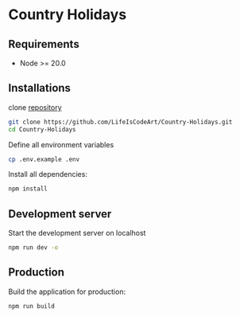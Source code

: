 # Country Holidays

## Requirements 

- Node >= 20.0

## Installations

clone [repository](https://github.com/LifeIsCodeArt/Country-Holidays.git)

```bash
git clone https://github.com/LifeIsCodeArt/Country-Holidays.git
cd Country-Holidays
```
Define all environment variables

```bash
cp .env.example .env
```

Install all dependencies:

```bash
npm install
```

## Development server

Start the development server on localhost

```bash
npm run dev -o
```

## Production

Build the application for production:

```bash
npm run build
```